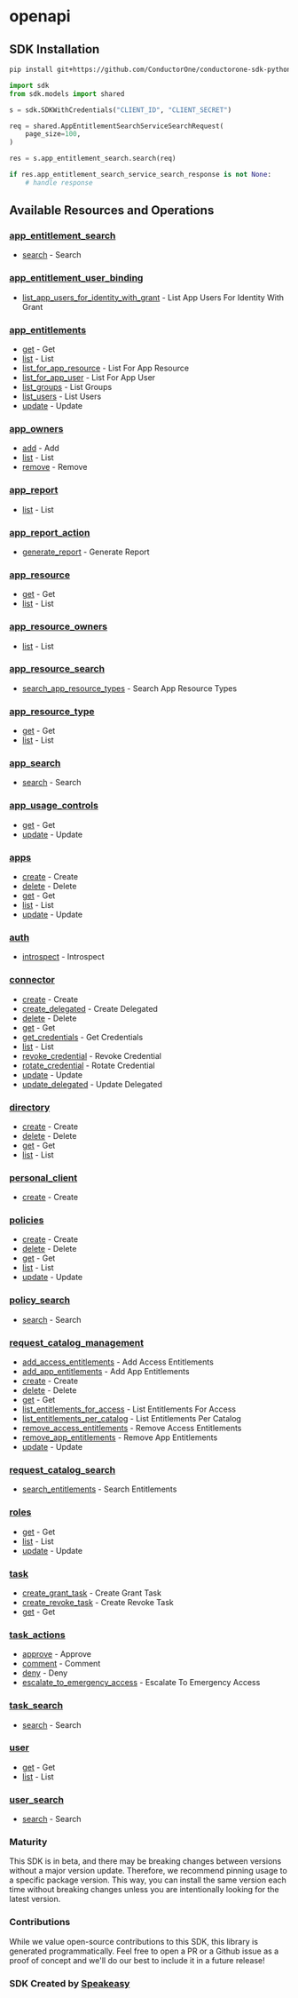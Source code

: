 # openapi

<!-- Start SDK Installation -->
## SDK Installation

```bash
pip install git+https://github.com/ConductorOne/conductorone-sdk-python.git
```
<!-- End SDK Installation -->


```python
import sdk
from sdk.models import shared

s = sdk.SDKWithCredentials("CLIENT_ID", "CLIENT_SECRET")

req = shared.AppEntitlementSearchServiceSearchRequest(
    page_size=100,
)

res = s.app_entitlement_search.search(req)

if res.app_entitlement_search_service_search_response is not None:
    # handle response
```
<!-- End SDK Example Usage -->

<!-- Start SDK Available Operations -->
## Available Resources and Operations


### [app_entitlement_search](docs/sdks/appentitlementsearch/README.md)

* [search](docs/sdks/appentitlementsearch/README.md#search) - Search

### [app_entitlement_user_binding](docs/sdks/appentitlementuserbinding/README.md)

* [list_app_users_for_identity_with_grant](docs/sdks/appentitlementuserbinding/README.md#list_app_users_for_identity_with_grant) - List App Users For Identity With Grant

### [app_entitlements](docs/sdks/appentitlements/README.md)

* [get](docs/sdks/appentitlements/README.md#get) - Get
* [list](docs/sdks/appentitlements/README.md#list) - List
* [list_for_app_resource](docs/sdks/appentitlements/README.md#list_for_app_resource) - List For App Resource
* [list_for_app_user](docs/sdks/appentitlements/README.md#list_for_app_user) - List For App User
* [list_groups](docs/sdks/appentitlements/README.md#list_groups) - List Groups
* [list_users](docs/sdks/appentitlements/README.md#list_users) - List Users
* [update](docs/sdks/appentitlements/README.md#update) - Update

### [app_owners](docs/sdks/appowners/README.md)

* [add](docs/sdks/appowners/README.md#add) - Add
* [list](docs/sdks/appowners/README.md#list) - List
* [remove](docs/sdks/appowners/README.md#remove) - Remove

### [app_report](docs/sdks/appreport/README.md)

* [list](docs/sdks/appreport/README.md#list) - List

### [app_report_action](docs/sdks/appreportaction/README.md)

* [generate_report](docs/sdks/appreportaction/README.md#generate_report) - Generate Report

### [app_resource](docs/sdks/appresource/README.md)

* [get](docs/sdks/appresource/README.md#get) - Get
* [list](docs/sdks/appresource/README.md#list) - List

### [app_resource_owners](docs/sdks/appresourceowners/README.md)

* [list](docs/sdks/appresourceowners/README.md#list) - List

### [app_resource_search](docs/sdks/appresourcesearch/README.md)

* [search_app_resource_types](docs/sdks/appresourcesearch/README.md#search_app_resource_types) - Search App Resource Types

### [app_resource_type](docs/sdks/appresourcetype/README.md)

* [get](docs/sdks/appresourcetype/README.md#get) - Get
* [list](docs/sdks/appresourcetype/README.md#list) - List

### [app_search](docs/sdks/appsearch/README.md)

* [search](docs/sdks/appsearch/README.md#search) - Search

### [app_usage_controls](docs/sdks/appusagecontrols/README.md)

* [get](docs/sdks/appusagecontrols/README.md#get) - Get
* [update](docs/sdks/appusagecontrols/README.md#update) - Update

### [apps](docs/sdks/apps/README.md)

* [create](docs/sdks/apps/README.md#create) - Create
* [delete](docs/sdks/apps/README.md#delete) - Delete
* [get](docs/sdks/apps/README.md#get) - Get
* [list](docs/sdks/apps/README.md#list) - List
* [update](docs/sdks/apps/README.md#update) - Update

### [auth](docs/sdks/auth/README.md)

* [introspect](docs/sdks/auth/README.md#introspect) - Introspect

### [connector](docs/sdks/connector/README.md)

* [create](docs/sdks/connector/README.md#create) - Create
* [create_delegated](docs/sdks/connector/README.md#create_delegated) - Create Delegated
* [delete](docs/sdks/connector/README.md#delete) - Delete
* [get](docs/sdks/connector/README.md#get) - Get
* [get_credentials](docs/sdks/connector/README.md#get_credentials) - Get Credentials
* [list](docs/sdks/connector/README.md#list) - List
* [revoke_credential](docs/sdks/connector/README.md#revoke_credential) - Revoke Credential
* [rotate_credential](docs/sdks/connector/README.md#rotate_credential) - Rotate Credential
* [update](docs/sdks/connector/README.md#update) - Update
* [update_delegated](docs/sdks/connector/README.md#update_delegated) - Update Delegated

### [directory](docs/sdks/directory/README.md)

* [create](docs/sdks/directory/README.md#create) - Create
* [delete](docs/sdks/directory/README.md#delete) - Delete
* [get](docs/sdks/directory/README.md#get) - Get
* [list](docs/sdks/directory/README.md#list) - List

### [personal_client](docs/sdks/personalclient/README.md)

* [create](docs/sdks/personalclient/README.md#create) - Create

### [policies](docs/sdks/policies/README.md)

* [create](docs/sdks/policies/README.md#create) - Create
* [delete](docs/sdks/policies/README.md#delete) - Delete
* [get](docs/sdks/policies/README.md#get) - Get
* [list](docs/sdks/policies/README.md#list) - List
* [update](docs/sdks/policies/README.md#update) - Update

### [policy_search](docs/sdks/policysearch/README.md)

* [search](docs/sdks/policysearch/README.md#search) - Search

### [request_catalog_management](docs/sdks/requestcatalogmanagement/README.md)

* [add_access_entitlements](docs/sdks/requestcatalogmanagement/README.md#add_access_entitlements) - Add Access Entitlements
* [add_app_entitlements](docs/sdks/requestcatalogmanagement/README.md#add_app_entitlements) - Add App Entitlements
* [create](docs/sdks/requestcatalogmanagement/README.md#create) - Create
* [delete](docs/sdks/requestcatalogmanagement/README.md#delete) - Delete
* [get](docs/sdks/requestcatalogmanagement/README.md#get) - Get
* [list_entitlements_for_access](docs/sdks/requestcatalogmanagement/README.md#list_entitlements_for_access) - List Entitlements For Access
* [list_entitlements_per_catalog](docs/sdks/requestcatalogmanagement/README.md#list_entitlements_per_catalog) - List Entitlements Per Catalog
* [remove_access_entitlements](docs/sdks/requestcatalogmanagement/README.md#remove_access_entitlements) - Remove Access Entitlements
* [remove_app_entitlements](docs/sdks/requestcatalogmanagement/README.md#remove_app_entitlements) - Remove App Entitlements
* [update](docs/sdks/requestcatalogmanagement/README.md#update) - Update

### [request_catalog_search](docs/sdks/requestcatalogsearch/README.md)

* [search_entitlements](docs/sdks/requestcatalogsearch/README.md#search_entitlements) - Search Entitlements

### [roles](docs/sdks/roles/README.md)

* [get](docs/sdks/roles/README.md#get) - Get
* [list](docs/sdks/roles/README.md#list) - List
* [update](docs/sdks/roles/README.md#update) - Update

### [task](docs/sdks/task/README.md)

* [create_grant_task](docs/sdks/task/README.md#create_grant_task) - Create Grant Task
* [create_revoke_task](docs/sdks/task/README.md#create_revoke_task) - Create Revoke Task
* [get](docs/sdks/task/README.md#get) - Get

### [task_actions](docs/sdks/taskactions/README.md)

* [approve](docs/sdks/taskactions/README.md#approve) - Approve
* [comment](docs/sdks/taskactions/README.md#comment) - Comment
* [deny](docs/sdks/taskactions/README.md#deny) - Deny
* [escalate_to_emergency_access](docs/sdks/taskactions/README.md#escalate_to_emergency_access) - Escalate To Emergency Access

### [task_search](docs/sdks/tasksearch/README.md)

* [search](docs/sdks/tasksearch/README.md#search) - Search

### [user](docs/sdks/user/README.md)

* [get](docs/sdks/user/README.md#get) - Get
* [list](docs/sdks/user/README.md#list) - List

### [user_search](docs/sdks/usersearch/README.md)

* [search](docs/sdks/usersearch/README.md#search) - Search
<!-- End SDK Available Operations -->

### Maturity

This SDK is in beta, and there may be breaking changes between versions without a major version update. Therefore, we recommend pinning usage
to a specific package version. This way, you can install the same version each time without breaking changes unless you are intentionally
looking for the latest version.

### Contributions

While we value open-source contributions to this SDK, this library is generated programmatically.
Feel free to open a PR or a Github issue as a proof of concept and we'll do our best to include it in a future release!

### SDK Created by [Speakeasy](https://docs.speakeasyapi.dev/docs/using-speakeasy/client-sdks)
